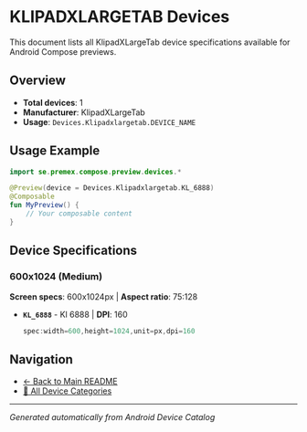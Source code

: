 # KLIPADXLARGETAB Devices

This document lists all KlipadXLargeTab device specifications available for Android Compose previews.

## Overview

- **Total devices**: 1
- **Manufacturer**: KlipadXLargeTab
- **Usage**: `Devices.Klipadxlargetab.DEVICE_NAME`

## Usage Example

```kotlin
import se.premex.compose.preview.devices.*

@Preview(device = Devices.Klipadxlargetab.KL_6888)
@Composable
fun MyPreview() {
    // Your composable content
}
```

## Device Specifications

### 600x1024 (Medium)

**Screen specs**: 600x1024px | **Aspect ratio**: 75:128

- **`KL_6888`** - Kl 6888 | **DPI**: 160
  ```kotlin
  spec:width=600,height=1024,unit=px,dpi=160
  ```

## Navigation

- [← Back to Main README](../../README.md)
- [📱 All Device Categories](../README.md)

---
*Generated automatically from Android Device Catalog*
